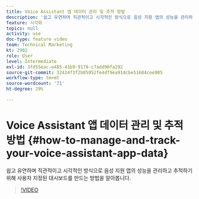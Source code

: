 ```yaml
---
title: Voice Assistant 앱 데이터 관리 및 추적 방법
description: '쉽고 유연하며 직관적이고 시각적인 방식으로 음성 지원 앱의 성능을 관리하고 추적하기 위해 사용자 지정된 대시보드를 만드는 방법을 알아봅니다. '
feature: 시각화
topics: null
activity: use
doc-type: feature video
team: Technical Marketing
kt: 2902
role: User
level: Intermediate
exl-id: 3fd55eac-e485-41b9-9178-c7add90fa292
source-git-commit: 32424f3f2b05952fe4df9ea91dcbe51684cee905
workflow-type: tm+mt
source-wordcount: '71'
ht-degree: 29%

---
```


# Voice Assistant 앱 데이터 관리 및 추적 방법 {#how-to-manage-and-track-your-voice-assistant-app-data}

쉽고 유연하며 직관적이고 시각적인 방식으로 음성 지원 앱의 성능을 관리하고 추적하기 위해 사용자 지정된 대시보드를 만드는 방법을 알아봅니다.

>[!VIDEO](https://video.tv.adobe.com/v/27224/?quality=9)

